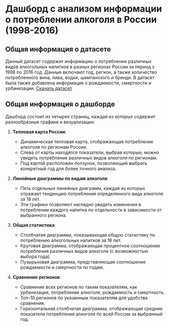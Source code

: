 # Дашборд с анализом информации о потреблении алкоголя в России (1998-2016)

## Общая информация о датасете
Данный датасет содержит информацию о потреблении различных видов алкогольных напитков в разных регионах России за период с 1998 по 2016 год. Данные включают год, регион, а также количество потребленного вина, пива, водки, шампанского и бренди. В датасет была также добавлена информация о рождаемости, смертности и урбанизации.
[Скачать датасет](https://docs.google.com/spreadsheets/d/e/2PACX-1vSoyK9eyj_TExI_VFNgV5FRZdFJk-KHvXXaMLqWw3s_EibSOZdOxFEGz2UIoIXg8xfw2EEtLtWTQb0r/pub?gid=110125304&single=true&output=csv)

## Общая информация о дашборде
Дашборд состоит из четырех страниц, каждая из которых содержит разнообразные графики и визуализации:

1. **Тепловая карта России**:
   - Динамическая тепловая карта, отображающая потребление алкоголя по регионам России.
   - Слева от карты находятся показатели, выбрав которые, можно увидеть потребление различных видов алкоголя по регионам.
   - Под картой расположен ползунок, позволяющий выбрать конкретный год для более точного анализа.

2. **Линейные диаграммы по видам алкоголя**:
   - Пять отдельных линейных диаграмм, каждая из которых отражает тенденцию потребления определенного вида алкоголя за 18 лет.
   - Эти графики позволяют наглядно увидеть изменения в потреблении каждого напитка по отдельности в зависимости от выбранного региона.

3. **Общая статистика**:
   - Столбчатая диаграмма, показывающая общую статистику по потреблению алкогольных напитков за 18 лет.
   - Круговая диаграмма, отображающая процентное соотношение потребления различных видов алкоголя (с возможностью выбора года).
   - Пузырьковая диаграмма, представляющая соотношение рождаемости и смертности по годам.

4. **Сравнение регионов**:
   - Сравнение всех регионов по таким показателям, как урбанизация, потребление алкоголя, рождаемость и смертность.
   - Топ-10 регионов по указанным показателям для удобства сравнения.
   - Горизонтальная столбчатая диаграмма, отображающая средние показатели потребления алкоголя по всей России за выбранный год.
